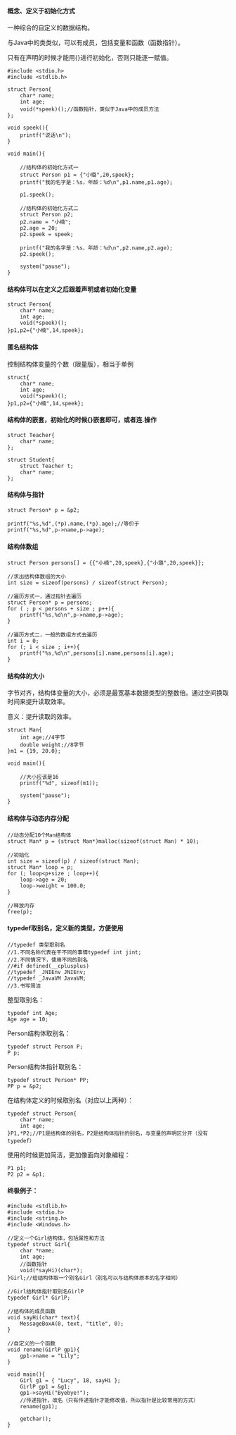 #### 概念、定义于初始化方式

一种综合的自定义的数据结构。

与Java中的类类似，可以有成员，包括变量和函数（函数指针）。

只有在声明的时候才能用{}进行初始化，否则只能逐一赋值。

```
#include <stdio.h>
#include <stdlib.h>

struct Person{
    char* name;
    int age;
    void(*speek)();//函数指针，类似于Java中的成员方法
};

void speek(){
    printf("说话\n");
}

void main(){

    //结构体的初始化方式一
    struct Person p1 = {"小璐",20,speek};
    printf("我的名字是：%s，年龄：%d\n",p1.name,p1.age);

    p1.speek();

    //结构体的初始化方式二
    struct Person p2;
    p2.name = "小楠";
    p2.age = 20;
    p2.speek = speek;

    printf("我的名字是：%s，年龄：%d\n",p2.name,p2.age);
    p2.speek();

    system("pause");
}
```

#### 结构体可以在定义之后跟着声明或者初始化变量

```
struct Person{
    char* name;
    int age;
    void(*speek)();
}p1,p2={"小楠",14,speek};
```

#### 匿名结构体

控制结构体变量的个数（限量版），相当于单例

```
struct{
    char* name;
    int age;
    void(*speek)();
}p1,p2={"小楠",14,speek};
```

#### 结构体的嵌套，初始化的时候{}嵌套即可，或者连.操作

```
struct Teacher{
    char* name;
};

struct Student{
    struct Teacher t;
    char* name;
};
```

#### 结构体与指针

```
struct Person* p = &p2;

printf("%s,%d",(*p).name,(*p).age);//等价于
printf("%s,%d",p->name,p->age);
```

#### 结构体数组

```
struct Person persons[] = {{"小楠",20,speek},{"小璐",20,speek}};

//求出结构体数组的大小
int size = sizeof(persons) / sizeof(struct Person);

//遍历方式一，通过指针去遍历
struct Person* p = persons;
for ( ; p < persons + size ; p++){
    printf("%s,%d\n",p->name,p->age);
}

//遍历方式二，一般的数组方式去遍历
int i = 0;
for (; i < size ; i++){
    printf("%s,%d\n",persons[i].name,persons[i].age);
}
```

#### 结构体的大小

字节对齐，结构体变量的大小，必须是最宽基本数据类型的整数倍。通过空间换取时间来提升读取效率。

意义：提升读取的效率。

```
struct Man{
    int age;//4字节
    double weight;//8字节
}m1 = {19, 20.0};

void main(){

    //大小应该是16
    printf("%d", sizeof(m1));

    system("pause");
}
```

#### 结构体与动态内存分配

```
//动态分配10个Man结构体
struct Man* p = (struct Man*)malloc(sizeof(struct Man) * 10);

//初始化
int size = sizeof(p) / sizeof(struct Man);
struct Man* loop = p;
for (; loop<p+size ; loop++){
    loop->age = 20;
    loop->weight = 100.0;
}

//释放内存
free(p);
```

#### typedef取别名，定义新的类型，方便使用

```
//typedef 类型取别名
//1.不同名称代表在干不同的事情typedef int jint;  
//2.不同情况下，使用不同的别名
//#if defined(__cplusplus)
//typedef _JNIEnv JNIEnv;
//typedef _JavaVM JavaVM;
//3.书写简洁
```

整型取别名：

```
typedef int Age;
Age age = 10;
```

Person结构体取别名：

```
typedef struct Person P;
P p;
```

Person结构体指针取别名：

```
typedef struct Person* PP;
PP p = &p2;
```

在结构体定义的时候取别名（对应以上两种）：

```
typedef struct Person{
    char* name;
    int age;
}P1,*P2;//P1是结构体的别名，P2是结构体指针的别名，与变量的声明区分开（没有typedef）
```

使用的时候更加简洁，更加像面向对象编程：

```
P1 p1;
P2 p2 = &p1;
```

#### 终极例子：

```
#include <stdlib.h>
#include <stdio.h>
#include <string.h>
#include <Windows.h>

//定义一个Girl结构体，包括属性和方法
typedef struct Girl{
    char *name;
    int age;
    //函数指针
    void(*sayHi)(char*);
}Girl;//给结构体取一个别名Girl（别名可以与结构体原本的名字相同）

//Girl结构体指针取别名GirlP
typedef Girl* GirlP;

//结构体的成员函数
void sayHi(char* text){
    MessageBoxA(0, text, "title", 0);
}

//自定义的一个函数
void rename(GirlP gp1){
    gp1->name = "Lily";
}

void main(){
    Girl g1 = { "Lucy", 18, sayHi };
    GirlP gp1 = &g1;
    gp1->sayHi("Byebye!");
    //传递指针，改名（只有传递指针才能修改值，所以指针是比较常用的方式）
    rename(gp1);

    getchar();
}
```



